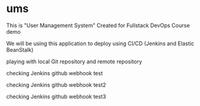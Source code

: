 # ums

This is "User Management System" Created for Fullstack DevOps Course demo

We will be using this application to deploy using CI/CD (Jenkins and Elastic BeanStalk)

playing with local Git repository and remote repository

checking Jenkins github webhook test

checking Jenkins github webhook test2

checking Jenkins github webhook test3
